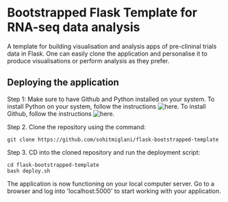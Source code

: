 # Bootstrapped Flask Template for RNA-seq data analysis

A template for building visualisation and analysis apps of pre-clininal trials data in Flask. One can easily clone the application and personalise it to produce visualisations or perform analysis as they prefer.

## Deploying the application

Step 1: Make sure to have Github and Python installed on your system. To install Python on your system, follow the instructions ![here](https://realpython.com/installing-python/). To install Github, follow the instructions ![here](https://gist.github.com/derhuerst/1b15ff4652a867391f03).

Step 2. Clone the repository using the command: 
```terminal
git clone https://github.com/sohitmiglani/flask-bootstrapped-template
```
Step 3. CD into the cloned repository and run the deployment script: 
```terminal
cd flask-bootstrapped-template
bash deploy.sh
```

The application is now functioning on your local computer server. Go to a browser and log into 'localhost:5000' to start working with your application.
